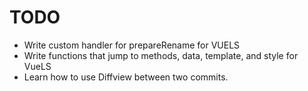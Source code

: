 # TODO

- Write custom handler for prepareRename for VUELS
- Write functions that jump to methods, data, template, and style for VueLS
- Learn how to use Diffview between two commits.
